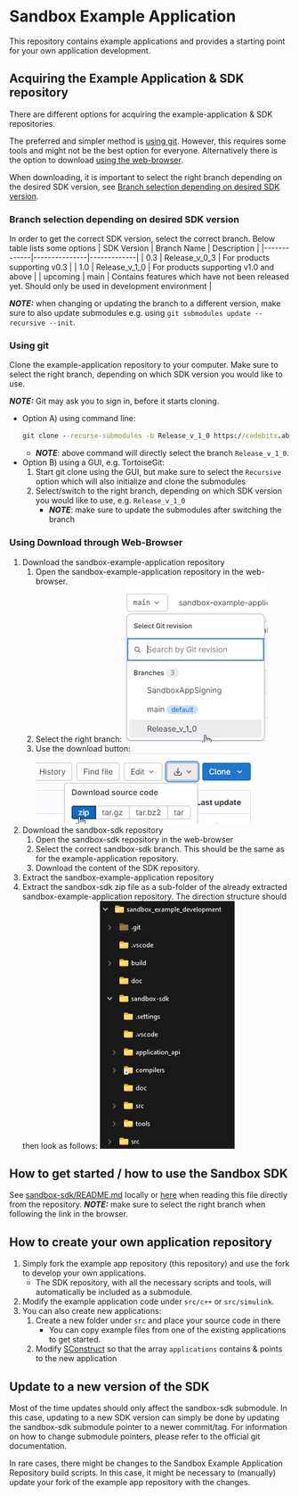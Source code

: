 # Sandbox Example Application
This repository contains example applications and provides a starting point for your own application development.


## Acquiring the Example Application & SDK repository
There are different options for acquiring the example-application & SDK repositories.

The preferred and simpler method is [using git](#using-git). However, this requires some tools and might not be the best option for everyone. Alternatively there is the option to download [using the web-browser](#using-download-through-web-browser). 

When downloading, it is important to select the right branch depending on the desired SDK version, see [Branch selection depending on desired SDK version](#branch-selection-depending-on-desired-sdk-version).

### Branch selection depending on desired SDK version
In order to get the correct SDK version, select the correct branch. Below table lists some options
| SDK Version | Branch Name   | Description |
|-------------|---------------|-------------|
| 0.3         | Release_v_0_3 | For products supporting v0.3 |
| 1.0         | Release_v_1_0 | For products supporting v1.0 and above |
| upcoming    | main          | Contains features which have not been released yet. Should only be used in development environment |

***NOTE:*** when changing or updating the branch to a different version, make sure to also update submodules e.g. using ```git submodules update --recursive --init```.

### Using git
Clone the example-application repository to your computer. Make sure to select the right branch, depending on which SDK version you would like to use.

***NOTE:*** Git may ask you to sign in, before it starts cloning.
- Option A) using command line:
    ```cmd
    git clone --recurse-submodules -b Release_v_1_0 https://codebits.abb.com/drives-sw-common/sandbox-example-application.git
    ```
    - ***NOTE***: above command will directly select the branch ```Release_v_1_0```.
- Option B) using a GUI, e.g. TortoiseGit:
    1. Start git clone using the GUI, but make sure to select the ```Recursive``` option which will also initialize and clone the submodules
    2. Select/switch to the right branch, depending on which SDK version you would like to use, e.g. ```Release_v_1_0```
        - ***NOTE***: make sure to update the submodules after switching the branch

### Using Download through Web-Browser
1. Download the sandbox-example-application repository
    1. Open the sandbox-example-application repository in the web-browser.
    2. Select the right branch:
        ![Download](doc/browser_branch_selection.png)
    3. Use the download button:
        ![Download](doc/browser_download.png)
2. Download the sandbox-sdk repository
    1. Open the sandbox-sdk repository in the web-browser
    2. Select the correct sandbox-sdk branch. This should be the same as for the example-application repository.
    3. Download the content of the SDK repository.
3. Extract the sandbox-example-application repository
4. Extract the sandbox-sdk zip file as a sub-folder of the already extracted sandbox-example-application repository. The direction structure should then look as follows:
    ![Download](doc/repository_structure.png)


## How to get started / how to use the Sandbox SDK
See [sandbox-sdk/README.md](sandbox-sdk/README.md) locally or [here](https://codebits.abb.com/drives-sw-common/sandbox-sdk/-/blob/main/README.md) when reading this file directly from the repository. ***NOTE:*** make sure to select the right branch when following the link in the browser.


## How to create your own application repository
1. Simply fork the example app repository (this repository) and use the fork to develop your own applications.
    - The SDK repository, with all the necessary scripts and tools, will automatically be included as a submodule.
2. Modify the example application code under `src/c++` or `src/simulink`.
3. You can also create new applications:
    1. Create a new folder under `src` and place your source code in there 
        - You can copy example files from one of the existing applications to get started.
    2. Modify [SConstruct](SConstruct) so that the array `applications` contains & points to the new application


## Update to a new version of the SDK
Most of the time updates should only affect the sandbox-sdk submodule. In this case, updating to a new SDK version can simply be done by updating the sandbox-sdk submodule pointer to a newer commit/tag. For information on how to change submodule pointers, please refer to the official git documentation.

In rare cases, there might be changes to the Sandbox Example Application Repository build scripts. In this case, it might be necessary to (manually) update your fork of the example app repository with the changes.
